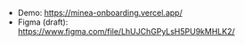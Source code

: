 - Demo: https://minea-onboarding.vercel.app/
- Figma (draft):  https://www.figma.com/file/LhUJChGPyLsH5PU9kMHLK2/

